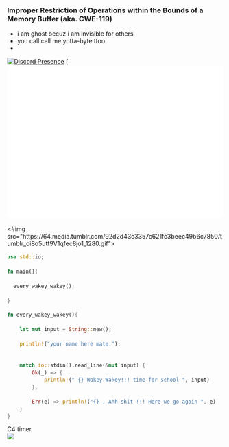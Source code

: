 ### Improper Restriction of Operations within the Bounds of a Memory Buffer (aka. CWE-119)
- i am ghost becuz i am invisible for others 
- you call call me yotta-byte ttoo
- 
 [![Discord Presence](https://lanyard.cnrad.dev/api/449113066999775232)](https://discord.com/users/449113066999775232)
 [![Discord Presence](https://raw.githubusercontent.com/CWE-119/cf-stats/main/output/light_card.svg#gh-dark-mode-only)

<p align="left">
  <#img src="https://64.media.tumblr.com/92d2d43c3357c621fc3beec49b6c7850/tumblr_oi8o5utf9V1qfec8jo1_1280.gif">
</p> 

```rust
use std::io;

fn main(){

  every_wakey_wakey();
  
}

fn every_wakey_wakey(){
    
    let mut input = String::new();

    println!("your name here mate:");

    
    match io::stdin().read_line(&mut input) {
        Ok(_) => {
            println!(" {} Wakey Wakey!!! time for school ", input)
        },
        
        Err(e) => println!("{} , Ahh shit !!! Here we go again ", e)
    }
}
```

<p align="left"> 
  C4 timer<br>
  <img src="https://profile-counter.glitch.me/SamiulNahiyan/count.svg" />
</p>
<!--
**CWE-119/CWE-119** is a ✨ _special_ ✨ repository because its `README.md` (this file) appears on your GitHub profile.

Here are some ideas to get you started:

- 🔭 I’m currently working on ...
- 🌱 I’m currently learning ...
- 👯 I’m looking to collaborate on ...
- 🤔 I’m looking for help with ...
- 💬 Ask me about ...
- 📫 How to reach me: ...
- 😄 Pronouns: ...
- ⚡ Fun fact: ...
-->
